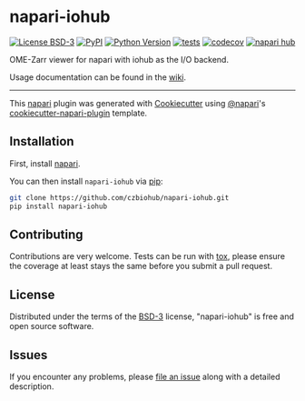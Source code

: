 # napari-iohub

[![License BSD-3](https://img.shields.io/pypi/l/napari-iohub.svg?color=green)](https://github.com/czbiohub/napari-iohub/raw/main/LICENSE)
[![PyPI](https://img.shields.io/pypi/v/napari-iohub.svg?color=green)](https://pypi.org/project/napari-iohub)
[![Python Version](https://img.shields.io/pypi/pyversions/napari-iohub.svg?color=green)](https://python.org)
[![tests](https://github.com/czbiohub/napari-iohub/workflows/tests/badge.svg)](https://github.com/czbiohub/napari-iohub/actions)
[![codecov](https://codecov.io/gh/czbiohub/napari-iohub/branch/main/graph/badge.svg)](https://codecov.io/gh/czbiohub/napari-iohub)
[![napari hub](https://img.shields.io/endpoint?url=https://api.napari-hub.org/shields/napari-iohub)](https://napari-hub.org/plugins/napari-iohub)

OME-Zarr viewer for napari with iohub as the I/O backend.

Usage documentation can be found in the [wiki](https://github.com/czbiohub-sf/napari-iohub/wiki).

----------------------------------

This [napari] plugin was generated with [Cookiecutter] using [@napari]'s [cookiecutter-napari-plugin] template.

## Installation

First, install [napari](https://napari.org/stable/tutorials/fundamentals/installation.html#installation).

You can then install `napari-iohub` via [pip]:

```sh
git clone https://github.com/czbiohub/napari-iohub.git
pip install napari-iohub
```

## Contributing

Contributions are very welcome. Tests can be run with [tox], please ensure
the coverage at least stays the same before you submit a pull request.

## License

Distributed under the terms of the [BSD-3] license,
"napari-iohub" is free and open source software.

## Issues

If you encounter any problems, please [file an issue] along with a detailed description.

[napari]: https://github.com/napari/napari
[Cookiecutter]: https://github.com/audreyr/cookiecutter
[@napari]: https://github.com/napari
[MIT]: http://opensource.org/licenses/MIT
[BSD-3]: http://opensource.org/licenses/BSD-3-Clause
[GNU GPL v3.0]: http://www.gnu.org/licenses/gpl-3.0.txt
[GNU LGPL v3.0]: http://www.gnu.org/licenses/lgpl-3.0.txt
[Apache Software License 2.0]: http://www.apache.org/licenses/LICENSE-2.0
[Mozilla Public License 2.0]: https://www.mozilla.org/media/MPL/2.0/index.txt
[cookiecutter-napari-plugin]: https://github.com/napari/cookiecutter-napari-plugin

[napari]: https://github.com/napari/napari
[tox]: https://tox.readthedocs.io/en/latest/
[pip]: https://pypi.org/project/pip/
[PyPI]: https://pypi.org/
[file an issue]: https://github.com/czbiohub/napari-iohub/issues
